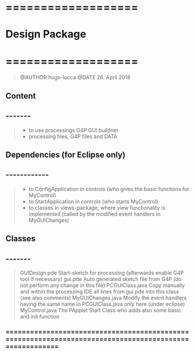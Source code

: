 # =================== #
#	  Design Package   #
# =================== #
>	@AUTHOR hugo-lucca
	@DATE	26. April 2018

##	Content
##	-------
>	- to use processings G4P GUI buildner 
>	- processing files, G4P files and DATA
	
##	Dependencies (for Eclipse only)
##	------------
>	- to ConfigApplication in controls (who gives the basic functions for MyControl)
>	- to StartApplication in controls (who starts MyControl)
>	- to classes in views-package, where view functionality is implemented 
      (called by the modified event handlers in MyGUIChanges)

## Classes
## -------
> GUIDesign.pde			Start-sketch for processing (afterwards enable G4P tool if necessary) 
> gui.pde				Auto generated sketch file from G4P (do not perform any change in this file)
> PCGUIClass.java		Copy manually and within the processing IDE all lines from gui.pde into this class 
						(see also comments)
> MyGUIChanges.java		Modify the event handlers having the same name in PCGUIClass.java only here
						(under eclipse)
> MyControl.java		The PApplet Start Class who adds also some basic and init function 

### ======================================================================================================= ###

